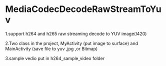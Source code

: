 # MediaCodecDecodeRawStreamToYuv

1.support h264 and h265 raw streaming decode to YUV image(I420)

2.Two class in the project, MyActivity (put image to surface) and MainActivity (save file to yuv ,jpg ,or Bitmap)

3.sample vedio put in h264_sample_video folder
